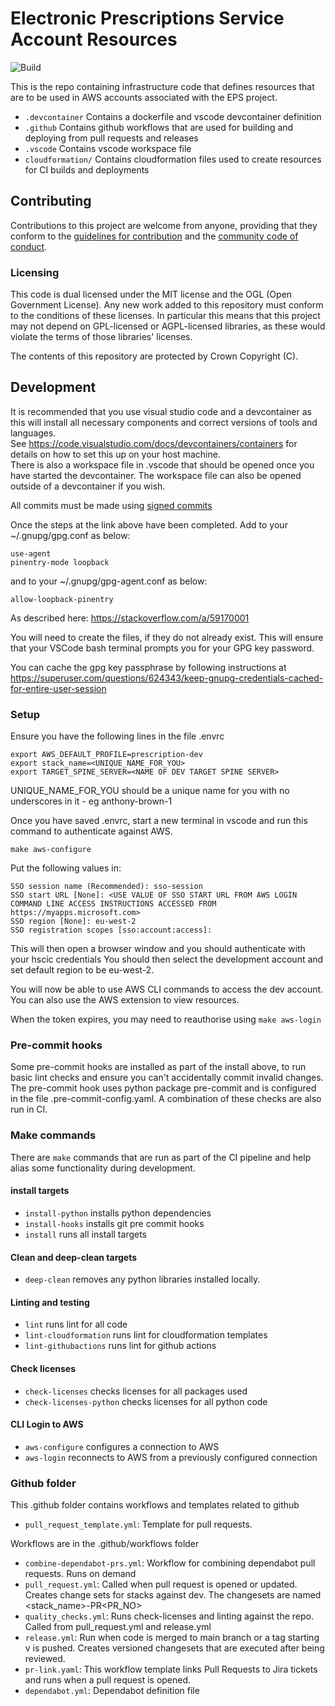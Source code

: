 # Electronic Prescriptions Service Account Resources

![Build](https://github.com/NHSDigital/electronic-prescription-service-account-resources/workflows/release/badge.svg?branch=main)

This is the repo containing infrastructure code that defines resources that are to be used in AWS accounts associated with the EPS project.

- `.devcontainer` Contains a dockerfile and vscode devcontainer definition
- `.github` Contains github workflows that are used for building and deploying from pull requests and releases
- `.vscode` Contains vscode workspace file
- `cloudformation/` Contains cloudformation files used to create resources for CI builds and deployments

## Contributing

Contributions to this project are welcome from anyone, providing that they conform to the [guidelines for contribution](./CONTRIBUTING.md) and the [community code of conduct](./CODE_OF_CONDUCT.md).

### Licensing

This code is dual licensed under the MIT license and the OGL (Open Government License). Any new work added to this repository must conform to the conditions of these licenses. In particular this means that this project may not depend on GPL-licensed or AGPL-licensed libraries, as these would violate the terms of those libraries' licenses.

The contents of this repository are protected by Crown Copyright (C).

## Development

It is recommended that you use visual studio code and a devcontainer as this will install all necessary components and correct versions of tools and languages.  
See https://code.visualstudio.com/docs/devcontainers/containers for details on how to set this up on your host machine.  
There is also a workspace file in .vscode that should be opened once you have started the devcontainer. The workspace file can also be opened outside of a devcontainer if you wish.  


All commits must be made using [signed commits](https://docs.github.com/en/authentication/managing-commit-signature-verification/signing-commits)

Once the steps at the link above have been completed. Add to your ~/.gnupg/gpg.conf as below:

```
use-agent
pinentry-mode loopback
```

and to your ~/.gnupg/gpg-agent.conf as below:

```
allow-loopback-pinentry
```

As described here:
https://stackoverflow.com/a/59170001

You will need to create the files, if they do not already exist.
This will ensure that your VSCode bash terminal prompts you for your GPG key password.

You can cache the gpg key passphrase by following instructions at https://superuser.com/questions/624343/keep-gnupg-credentials-cached-for-entire-user-session


### Setup

Ensure you have the following lines in the file .envrc

```
export AWS_DEFAULT_PROFILE=prescription-dev
export stack_name=<UNIQUE_NAME_FOR_YOU>
export TARGET_SPINE_SERVER=<NAME OF DEV TARGET SPINE SERVER>
```

UNIQUE_NAME_FOR_YOU should be a unique name for you with no underscores in it - eg anthony-brown-1

Once you have saved .envrc, start a new terminal in vscode and run this command to authenticate against AWS.

```
make aws-configure
```

Put the following values in:

```
SSO session name (Recommended): sso-session
SSO start URL [None]: <USE VALUE OF SSO START URL FROM AWS LOGIN COMMAND LINE ACCESS INSTRUCTIONS ACCESSED FROM https://myapps.microsoft.com>
SSO region [None]: eu-west-2
SSO registration scopes [sso:account:access]:
```

This will then open a browser window and you should authenticate with your hscic credentials
You should then select the development account and set default region to be eu-west-2.

You will now be able to use AWS CLI commands to access the dev account. You can also use the AWS extension to view resources.

When the token expires, you may need to reauthorise using `make aws-login`

### Pre-commit hooks

Some pre-commit hooks are installed as part of the install above, to run basic lint checks and ensure you can't accidentally commit invalid changes.
The pre-commit hook uses python package pre-commit and is configured in the file .pre-commit-config.yaml.
A combination of these checks are also run in CI.

### Make commands

There are `make` commands that are run as part of the CI pipeline and help alias some functionality during development.

#### install targets
- `install-python` installs python dependencies
- `install-hooks` installs git pre commit hooks
- `install` runs all install targets

#### Clean and deep-clean targets

- `deep-clean` removes any python libraries installed locally.

#### Linting and testing

- `lint` runs lint for all code
- `lint-cloudformation` runs lint for cloudformation templates
- `lint-githubactions` runs lint for github actions

#### Check licenses

- `check-licenses` checks licenses for all packages used
- `check-licenses-python` checks licenses for all python code

#### CLI Login to AWS

- `aws-configure` configures a connection to AWS
- `aws-login` reconnects to AWS from a previously configured connection

### Github folder

This .github folder contains workflows and templates related to github

- `pull_request_template.yml`: Template for pull requests.

Workflows are in the .github/workflows folder

- `combine-dependabot-prs.yml`: Workflow for combining dependabot pull requests. Runs on demand
- `pull_request.yml`: Called when pull request is opened or updated. Creates change sets for stacks against dev. The changesets are named <stack_name>-PR<PR_NO>
- `quality_checks.yml`: Runs check-licenses and linting against the repo. Called from pull_request.yml and release.yml
- `release.yml`: Run when code is merged to main branch or a tag starting v is pushed. Creates versioned changesets that are executed after being reviewed.
- `pr-link.yaml`: This workflow template links Pull Requests to Jira tickets and runs when a pull request is opened.
- `dependabot.yml`: Dependabot definition file
